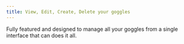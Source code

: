 ```yaml
---
title: View, Edit, Create, Delete your goggles
---
```


Fully featured and designed to manage all your goggles from a single interface
that can does it all.
